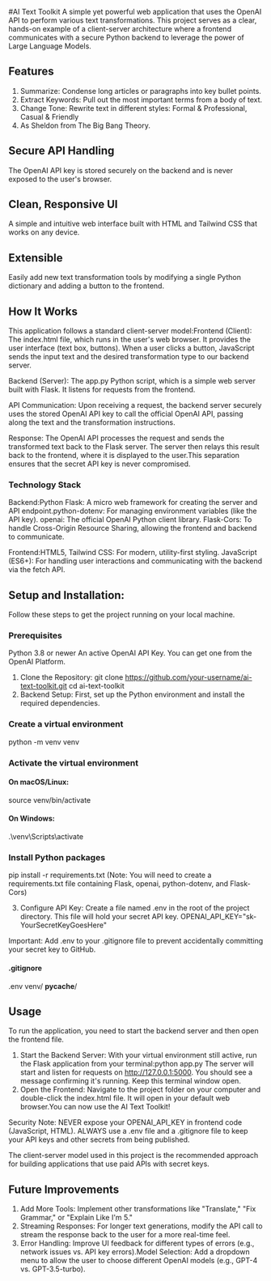 #AI Text Toolkit
A simple yet powerful web application that uses the OpenAI API to perform various text transformations. This project serves as a clear, hands-on example of a client-server architecture where a frontend communicates with a secure Python backend to leverage the power of Large Language Models.

## Features
1. Summarize: Condense long articles or paragraphs into key bullet points.
2. Extract Keywords: Pull out the most important terms from a body of text.
3. Change Tone: Rewrite text in different styles: Formal & Professional, Casual & Friendly
4. As Sheldon from The Big Bang Theory.

## Secure API Handling
The OpenAI API key is stored securely on the backend and is never exposed to the user's browser.

## Clean, Responsive UI
A simple and intuitive web interface built with HTML and Tailwind CSS that works on any device.

## Extensible
Easily add new text transformation tools by modifying a single Python dictionary and adding a button to the frontend.

## How It Works
This application follows a standard client-server model:Frontend (Client): The index.html file, which runs in the user's web browser. It provides the user interface (text box, buttons). When a user clicks a button, JavaScript sends the input text and the desired transformation type to our backend server.

Backend (Server): The app.py Python script, which is a simple web server built with Flask. It listens for requests from the frontend.

API Communication: Upon receiving a request, the backend server securely uses the stored OpenAI API key to call the official OpenAI API, passing along the text and the transformation instructions.

Response: The OpenAI API processes the request and sends the transformed text back to the Flask server. The server then relays this result back to the frontend, where it is displayed to the user.This separation ensures that the secret API key is never compromised.

### Technology Stack
Backend:Python Flask: A micro web framework for creating the server and API endpoint.python-dotenv: For managing environment variables (like the API key).
openai: The official OpenAI Python client library.
Flask-Cors: To handle Cross-Origin Resource Sharing, allowing the frontend and backend to communicate.

Frontend:HTML5, Tailwind CSS: For modern, utility-first styling.
JavaScript (ES6+): For handling user interactions and communicating with the backend via the fetch API.

## Setup and Installation:
Follow these steps to get the project running on your local machine.

### Prerequisites
Python 3.8 or newer
An active OpenAI API Key. You can get one from the OpenAI Platform.

1. Clone the Repository: git clone https://github.com/your-username/ai-text-toolkit.git
cd ai-text-toolkit
2. Backend Setup: First, set up the Python environment and install the required dependencies.

### Create a virtual environment
python -m venv venv

### Activate the virtual environment
#### On macOS/Linux:
source venv/bin/activate
#### On Windows:
.\venv\Scripts\activate

### Install Python packages
pip install -r requirements.txt
(Note: You will need to create a requirements.txt file containing Flask, openai, python-dotenv, and Flask-Cors)

3. Configure API Key: Create a file named .env in the root of the project directory. This file will hold your secret API key. OPENAI_API_KEY="sk-YourSecretKeyGoesHere"

Important: Add .env to your .gitignore file to prevent accidentally committing your secret key to GitHub.

#### .gitignore
.env
venv/
__pycache__/

## Usage
To run the application, you need to start the backend server and then open the frontend file.
1. Start the Backend Server: With your virtual environment still active, run the Flask application from your terminal:python app.py
The server will start and listen for requests on http://127.0.0.1:5000. You should see a message confirming it's running. Keep this terminal window open.
2. Open the Frontend: Navigate to the project folder on your computer and double-click the index.html file. It will open in your default web browser.You can now use the AI Text Toolkit!

Security Note: NEVER expose your OPENAI_API_KEY in frontend code (JavaScript, HTML). ALWAYS use a .env file and a .gitignore file to keep your API keys and other secrets from being published. 

The client-server model used in this project is the recommended approach for building applications that use paid APIs with secret keys.

## Future Improvements
1. Add More Tools: Implement other transformations like "Translate," "Fix Grammar," or "Explain Like I'm 5."
2. Streaming Responses: For longer text generations, modify the API call to stream the response back to the user for a more real-time feel.
3. Error Handling: Improve UI feedback for different types of errors (e.g., network issues vs. API key errors).Model Selection: Add a dropdown menu to allow the user to choose different OpenAI models (e.g., GPT-4 vs. GPT-3.5-turbo).